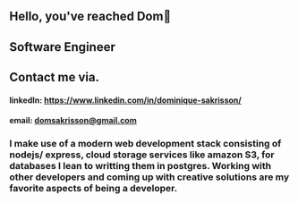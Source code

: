 ## Hello, you've reached Dom👋
## Software Engineer


## Contact me via.
#### linkedIn: https://www.linkedin.com/in/dominique-sakrisson/
#### email: domsakrisson@gmail.com



 ### I make use of a modern web development stack consisting of nodejs/ express, cloud storage services like amazon S3, for databases I lean to writting them in postgres. Working with other developers and coming up with creative solutions are my favorite aspects of being a developer.

